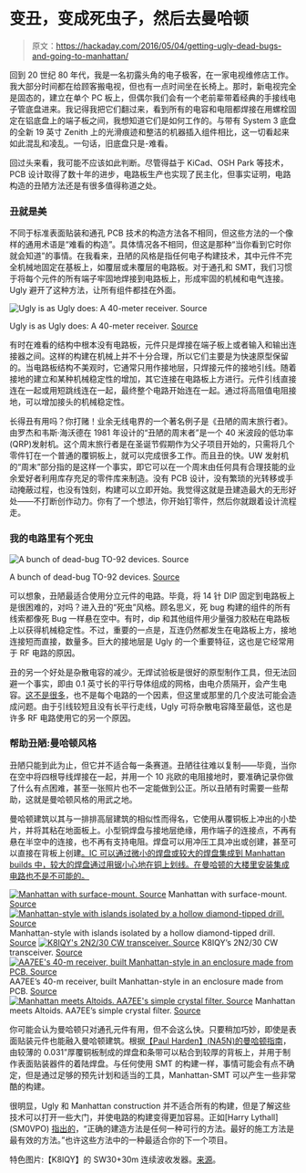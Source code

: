 # 变丑，变成死虫子，然后去曼哈顿

> 原文：<https://hackaday.com/2016/05/04/getting-ugly-dead-bugs-and-going-to-manhattan/>

回到 20 世纪 80 年代，我是一名初露头角的电子极客，在一家电视维修店工作。我大部分时间都在给顾客搬电视，但也有一点时间坐在长椅上。那时，新电视完全是固态的，建立在单个 PC 板上，但偶尔我们会有一个老前辈带着经典的手接线电子管底盘进来。我记得我把它们翻过来，看到所有的电容和电阻都焊接在用螺栓固定在铝底盘上的端子板之间，我想知道它们是如何工作的。与带有 System 3 底盘的全新 19 英寸 Zenith 上的光滑痕迹和整洁的机器插入组件相比，这一切看起来如此混乱和凌乱。一句话，旧底盘只是-难看。

回过头来看，我可能不应该如此判断。尽管得益于 KiCad、OSH Park 等技术，PCB 设计取得了数十年的进步，电路板生产也实现了民主化，但事实证明，电路构造的丑陋方法还是有很多值得称道之处。

### 丑就是美

不同于标准表面贴装和通孔 PCB 技术的构造方法各不相同，但这些方法的一个像样的通用术语是“难看的构造”。具体情况各不相同，但这是那种“当你看到它时你就会知道”的事情。在我看来，丑陋的风格是指任何电子构建技术，其中元件不完全机械地固定在基板上，如覆层或未覆层的电路板。对于通孔和 SMT，我们习惯于将每个元件的所有端子牢固地焊接到电路板上，形成牢固的机械和电气连接。Ugly 避开了这种方法，让所有组件都挂在外面。

![Ugly is as Ugly does: A 40-meter receiver. Source](img/2716b4eace9aed390e1cd6ad0ec3f11b.png)

Ugly is as Ugly does: A 40-meter receiver. [Source](http://qrp-popcorn.blogspot.com/2014_10_01_archive.html)

有时在难看的结构中根本没有电路板，元件只是焊接在端子板上或者输入和输出连接器之间。这样的构建在机械上并不十分合理，所以它们主要是为快速原型保留的。当电路板结构不美观时，它通常只用作接地层，只焊接元件的接地引线。随着接地的建立和某种机械稳定性的增加，其它连接在电路板上方进行。元件引线直接连在一起或用短跳线连在一起，最终整个电路开始连在一起。通过将高阻值电阻接地，可以增加接头的机械稳定性。

长得丑有用吗？你打赌！业余无线电界的一个著名例子是《丑陋的周末旅行者》。由罗杰和韦斯·海沃德在 1981 年设计的“丑陋的周末者”是一个 40 米波段的低功率(QRP)发射机。这个周末旅行者是在圣诞节假期作为父子项目开始的，只需将几个零件钉在一个普通的覆铜板上，就可以完成很多工作。而且丑的快。UW 发射机的“周末”部分指的是这样一个事实，即它可以在一个周末由任何具有合理技能的业余爱好者利用库存充足的零件库来制造。没有 PCB 设计，没有繁琐的光转移或手动掩蔽过程，也没有蚀刻，构建可以立即开始。我觉得这就是丑建造最大的无形好处——不打断创作动力。你有了一个想法，你开始钉零件，然后你就跟着设计流程走。

### 我的电路里有个死虫

![A bunch of dead-bug TO-92 devices. Source](img/5276f2a9c4f1476af4e7f5bb6498c3a9.png)

A bunch of dead-bug TO-92 devices. [Source](//forums.parallax.com/discussion/163128/manhattan-and-pittsburgh-electronics-prototyping-techniques)

可以想象，丑陋最适合使用分立元件的电路。毕竟，将 14 针 DIP 固定到电路板上是很困难的，对吗？进入丑的“死虫”风格。顾名思义，死 bug 构建的组件的所有线索都像死 Bug 一样悬在空中。有时，dip 和其他组件用少量强力胶粘在电路板上以获得机械稳定性。不过，重要的一点是，互连仍然都发生在电路板上方，接地连接短而直接，数量多。巨大的接地层是 Ugly 的一个重要特征，这也是它经常用于 RF 电路的原因。

丑的另一个好处是杂散电容的减少。无焊试验板是很好的原型制作工具，但无法回避一个事实，即由 0.1 英寸长的平行导体组成的网格，由电介质隔开，会产生电容。[这不是很多](https://www.youtube.com/watch?v=6GIscUsnlM0)，也不是每个电路的一个因素，但这里或那里的几个皮法可能会造成问题。由于引线较短且没有长平行走线，Ugly 可将杂散电容降至最低，这也是许多 RF 电路使用它的另一个原因。

### 帮助丑陋:曼哈顿风格

丑陋只能到此为止，但它并不适合每一条赛道。丑陋往往难以复制——毕竟，当你在空中将四根导线焊接在一起，并用一个 10 兆欧的电阻接地时，要准确记录你做了什么有点困难，甚至一张照片也不一定能做到公正。所以丑陋有时需要一些帮助，这就是曼哈顿风格的用武之地。

曼哈顿建筑以其与一排排高层建筑的相似性而得名，它使用从覆铜板上冲出的小垫片，并将其粘在地面板上。小型铜焊盘与接地层绝缘，用作端子的连接点，不再有悬在半空中的连接，也不再有支持电阻。焊盘可以用冲压工具冲出或创建，甚至可以直接在背板上创建[。IC 可以通过微小的焊盘或较大的焊盘集成到 Manhattan builds 中，较大的焊盘通过用锯小心地在铜上划线。在曼哈顿的大楼里安装集成电路也不是不可能的。](http://hackaday.com/2012/07/20/cutting-islands-into-copper-clad-pcbs-with-a-drill/)

 [![Manhattan with surface-mount. Source](img/bd091c61336eb833526cc348794ebf3b.png "0GFwt")](https://hackaday.com/0gfwt/) Manhattan with surface-mount. [Source](http://electronics.stackexchange.com/questions/174082/making-prototypes-with-high-speed-smd-components) [![Manhattan-style with islands isolated by a hollow diamond-tipped drill. Source](img/932da995dc4c65dfb3c64c7dfb59773e.png "DSC05590")](https://hackaday.com/dsc05590/) Manhattan-style with islands isolated by a hollow diamond-tipped drill. [Source](http://danscloseoutsandspecialdeals.com/specialdealsandleftovers.html) [![K8IQY's 2N2/30 CW transceiver. Source](img/fa6a9475eba18bdec3b52b5fcd09f7c1.png "PB250003_640")](https://hackaday.com/pb250003_640/) K8IQY’s 2N2/30 CW transceiver. [Source](http://www.k8iqy.com/qrprigs/2n230/2N230page.htm) [![AA7EE's 40-m receiver, built Manhattan-style in an enclosure made from PCB. Source](img/2df2e2ff3688ca4d8676de885d8eaff1.png "original")](https://hackaday.com/original-2/) AA7EE’s 40-m receiver, built Manhattan-style in an enclosure made from PCB. [Source](https://aa7ee.wordpress.com/2011/07/24/the-wbr-a-simple-high-performance-regen-receiver-for-40m-by-n1byt/) [![Manhattan meets Altoids. AA7EE's simple crystal filter. Source](img/4774bcd31c6326b572592bd9ad27f4f7.png "136042114")](https://hackaday.com/136042114/) Manhattan meets Altoids. AA7EE’s simple crystal filter. [Source](https://aa7ee.wordpress.com/tag/manhattan-pads/)

你可能会认为曼哈顿只对通孔元件有用，但不会这么快。只要稍加巧妙，即使是表面贴装元件也能融入曼哈顿建筑。根据[【Paul Harden】(NA5N)的曼哈顿指南](http://www.aoc.nrao.edu/~pharden/hobby/HG-MANHAT2.pdf)，由较薄的 0.031”厚覆铜板制成的焊盘和条带可以粘合到较厚的背板上，并用于制作表面贴装器件的着陆焊盘。与任何使用 SMT 的构建一样，事情可能会有点不确定，但是通过足够的预先计划和适当的工具，Manhattan-SMT 可以产生一些非常酷的构建。

很明显，Ugly 和 Manhattan construction 并不适合所有的构建，但是了解这些技术可以打开一些大门，并使电路的构建变得更加容易。正如[Harry Lythall] (SM0VPO) [指出的](http://213.114.136.42/blocks/deadbug_0.htm)，“正确的建造方法是任何一种可行的方法。最好的施工方法是最有效的方法。”也许这些方法中的一种最适合你的下一个项目。

特色图片:【K8IQY】的 SW30+30m 连续波收发器。[来源](http://www.k8iqy.com/qrprigs/sw30+/sw30+page.htm)。